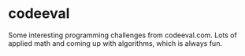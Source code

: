 codeeval
========

Some interesting programming challenges from codeeval.com.  Lots of applied math and coming up with algorithms, which is always fun.
